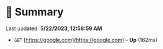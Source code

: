 # 📖 Summary
Last updated: **5/22/2023, 12:58:59 AM**

- `GET` [https://google.com](https://google.com) - **Up** (162ms)
